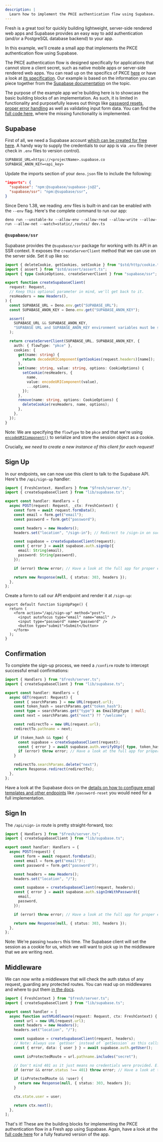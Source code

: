 ```yaml
---
description: |
  Learn how to implement the PKCE authentication flow using Supabase.
---
```


Fresh is a great tool for quickly building lightweight, server-side rendered web
apps and Supabase provides an easy way to add authentication (and/or a
PostgreSQL database backend) to your app.

In this example, we'll create a small app that implements the PKCE
authentication flow using Supabase.

The PKCE authentication flow is designed specifically for applications that
cannot store a client secret, such as native mobile apps or server-side rendered
web apps. You can read up on the specifics of PKCE
[here](https://auth0.com/docs/get-started/authentication-and-authorization-flow/authorization-code-flow-with-pkce)
or have a look at
[its specification](https://datatracker.ietf.org/doc/html/rfc7636). Our example
is based on the information you can piece together from the
[Supabase documentation](https://supabase.com/docs/guides/auth/server-side/oauth-with-pkce-flow-for-ssr)
on the topic.

The purpose of the example app we're building here is to showcase the basic
building blocks of an implementation. As such, it is limited in functionality
and purposefully leaves out things like
[password resets](https://supabase.com/docs/guides/auth/server-side/email-based-auth-with-pkce-flow-for-ssr),
[proper error handling](https://fresh.deno.dev/docs/concepts/error-pages) as
well as validating input form data. You can find the
[full code here](https://github.com/morlinbrot/supa-fresh-pkce), where the
missing functionality is implemented.

## Supabase

First of all, we need a Supabase account
[which can be created for free here](https://supabase.com/). A handy way to
supply the credentials to our app is via `.env` file (never check in `.env`
files to version control).

```txt .env.example
SUPABASE_URL=https://<projectName>.supabase.co
SUPABASE_ANON_KEY=<api_key>
```

Update the imports section of your `deno.json` file to include the following:

```json deno.json
"imports": {
  "supabase": "npm:@supabase/supabase-js@2",
  "supabase/ssr": "npm:@supabase/ssr",
}
```

Since Deno 1.38, we reading .env files is built-in and can be enabled with the
`--env` flag. Here's the complete command to run our app:

```shell
deno run --unstable-kv --allow-env --allow-read --allow-write --allow-run --allow-net --watch=static/,routes/ dev.ts
```

### `@supabase/ssr`

Supabase provides the `@supabase/ssr` package for working with its API in an SSR
context. It exposes the `createServerClient` method that we can use on the
server side. Set it up like so:

```ts lib/supabase.ts
import { deleteCookie, getCookies, setCookie } from "$std/http/cookie.ts";
import { assert } from "$std/assert/assert.ts";
import { type CookieOptions, createServerClient } from "supabase/ssr";

export function createSupabaseClient(
  request: Request,
  // Keep this optional parameter in mind, we'll get back to it.
  resHeaders = new Headers(),
) {
  const SUPABASE_URL = Deno.env.get("SUPABASE_URL");
  const SUPABASE_ANON_KEY = Deno.env.get("SUPABASE_ANON_KEY");

  assert(
    SUPABASE_URL && SUPABASE_ANON_KEY,
    "SUPABASE URL and SUPABASE_ANON_KEY environment variables must be set.",
  );

  return createServerClient(SUPABASE_URL, SUPABASE_ANON_KEY, {
    auth: { flowType: "pkce" },
    cookies: {
      get(name: string) {
        return decodeURIComponent(getCookies(request.headers)[name]);
      },
      set(name: string, value: string, options: CookieOptions) {
        setCookie(resHeaders, {
          name,
          value: encodeURIComponent(value),
          ...options,
        });
      },
      remove(name: string, options: CookieOptions) {
        deleteCookie(resHeaders, name, options);
      },
    },
  });
}
```

Note: We are specifying the `flowType` to be `pkce` and that we're using
[`encodeURIComponent()`](https://developer.mozilla.org/en-US/docs/Web/JavaScript/Reference/Global_Objects/encodeURIComponent)
to serialize and store the session object as a cookie.

Crucially, _we need to create a new instance of this client for each request!_

## Sign Up

In our endpoints, we can now use this client to talk to the Supabase API. Here's
the `/api/sign-up` handler:

```ts routes/api/sign-up.ts
import { FreshContext, Handlers } from "$fresh/server.ts";
import { createSupabaseClient } from "lib/supabase.ts";

export const handler: Handlers = {
  async POST(request: Request, _ctx: FreshContext) {
    const form = await request.formData();
    const email = form.get("email");
    const password = form.get("password");

    const headers = new Headers();
    headers.set("location", "/sign-in"); // Redirect to /sign-in on success.

    const supabase = createSupabaseClient(request);
    const { error } = await supabase.auth.signUp({
      email: String(email),
      password: String(password),
    });

    if (error) throw error; // Have a look at the full app for proper error handling.

    return new Response(null, { status: 303, headers });
  },
};
```

Create a form to call our API endpoint and render it at `/sign-up`:

```tsx routes/sign-up.tsx
export default function SignUpPage() {
  return (
    <form action="/api/sign-up" method="post">
      <input autofocus type="email" name="email" />
      <input type="password" name="password" />
      <button type="submit">Submit</button>
    </form>
  );
}
```

## Confirmation

To complete the sign-up process, we need a `/confirm` route to intercept
successful email confirmations:

```ts routes/api/confirm.ts
import { Handlers } from "$fresh/server.ts";
import { createSupabaseClient } from "lib/supabase.ts";

export const handler: Handlers = {
  async GET(request: Request) {
    const { searchParams } = new URL(request.url);
    const token_hash = searchParams.get("token_hash");
    const type = searchParams.get("type") as EmailOtpType | null;
    const next = searchParams.get("next") ?? "/welcome";

    const redirectTo = new URL(request.url);
    redirectTo.pathname = next;

    if (token_hash && type) {
      const supabase = createSupabaseClient(request);
      const { error } = await supabase.auth.verifyOtp({ type, token_hash });
      if (error) throw error; // Have a look at the full app for proper error handling.
    }

    redirectTo.searchParams.delete("next");
    return Response.redirect(redirectTo);
  },
};
```

Have a look at the Supabase docs on the
[details on how to configure email templates and other endpoints](https://supabase.com/docs/guides/auth/server-side/email-based-auth-with-pkce-flow-for-ssr)
like `/password-reset` you would need for a full implementation.

## Sign In

The `/api/sign-in` route is pretty straight-forward, too:

```ts routes/api/sign-in.ts
import { Handlers } from "$fresh/server.ts";
import { createSupabaseClient } from "lib/supabase.ts";

export const handler: Handlers = {
  async POST(request) {
    const form = await request.formData();
    const email = form.get("email")!;
    const password = form.get("password")!;

    const headers = new Headers();
    headers.set("location", "/");

    const supabase = createSupabaseClient(request, headers);
    const { error } = await supabase.auth.signInWithPassword({
      email,
      password,
    });

    if (error) throw error; // Have a look at the full app for proper error handling.

    return new Response(null, { status: 303, headers });
  },
};
```

Note: We're passing `headers` this time. The Supabase client will set the
session as a cookie for us, which we will want to pick up in the middleware that
we are writing next.

## Middleware

We can now write a middleware that will check the auth status of any request,
guarding any protected routes. You can read up on middlewares and where to put
them [in the docs](https://fresh.deno.dev/docs/concepts/middleware).

```ts routes/_middleware.ts
import { FreshContext } from "$fresh/server.ts";
import { createSupabaseClient } from "lib/supabase.ts";

export const handler = [
  async function authMiddleware(request: Request, ctx: FreshContext) {
    const url = new URL(request.url);
    const headers = new Headers();
    headers.set("location", "/");

    const supabase = createSupabaseClient(request, headers);
    // Note: Always use `getUser` instead of `getSession` as this calls the Supabase API and revalidates the token.
    const { error, data: { user } } = await supabase.auth.getUser();

    const isProtectedRoute = url.pathname.includes("secret");

    // Don't mind 401 as it just means no credentials were provided. E.g. There was no session cookie.
    if (error && error.status !== 401) throw error; // Have a look at the full app for proper error handling.

    if (isProtectedRoute && !user) {
      return new Response(null, { status: 303, headers });
    }

    ctx.state.user = user;

    return ctx.next();
  },
];
```

That's it! These are the building blocks for implementing the PKCE
authentication flow in a Fresh app using Supabase. Again, have a look at the
[full code here](https://github.com/morlinbrot/supa-fresh-pkce) for a fully
featured version of the app.
